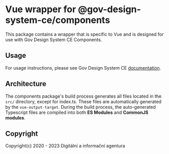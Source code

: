 # Vue wrapper for @gov-design-system-ce/components

This package contains a wrapper that is specific to Vue and is designed for use with Gov Design System CE Components.

## Usage

For usage instructions, please see Gov Design System CE [documentation](https://designsystem.gov.cz/guidelines/wrapper/vue).

## Architecture

The components package's build process generates all files located in the `src/` directory, except for index.ts. These
files are automatically generated by the `vue-output-target`.
During the build process, the auto-generated Typescript files are compiled into both **ES Modules** and **CommonJS
modules**.

## Copyright

Copyright(c) 2020 - 2023 Digitální a informační agentura
